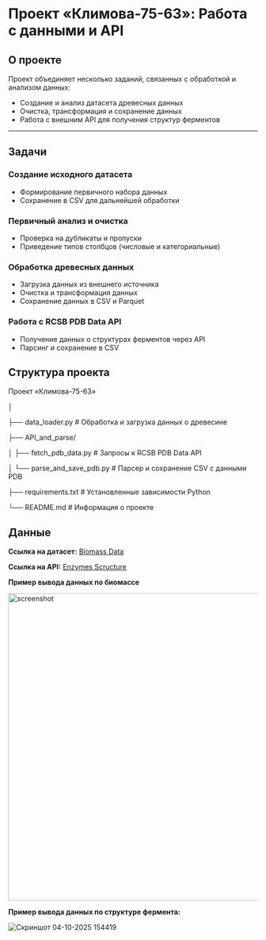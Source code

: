 # Проект «Климова-75-63»: Работа с данными и API

## О проекте
Проект объединяет несколько заданий, связанных с обработкой и анализом данных:  
- Создание и анализ датасета древесных данных  
- Очистка, трансформация и сохранение данных  
- Работа с внешним API для получения структур ферментов  

---

## Задачи

### Создание исходного датасета
- Формирование первичного набора данных  
- Сохранение в CSV для дальнейшей обработки  

### Первичный анализ и очистка
- Проверка на дубликаты и пропуски  
- Приведение типов столбцов (числовые и категориальные)  

### Обработка древесных данных
- Загрузка данных из внешнего источника  
- Очистка и трансформация данных  
- Сохранение данных в CSV и Parquet

### Работа с RCSB PDB Data API
- Получение данных о структурах ферментов через API
- Парсинг и сохранение в CSV 


## Структура проекта

Проект «Климова-75-63»

│

├── data_loader.py                  # Обработка и загрузка данных о древесине

├── API_and_parse/

│  ├── fetch_pdb_data.py           # Запросы к RCSB PDB Data API

│   └── parse_and_save_pdb.py       # Парсер и сохранение CSV с данными PDB

├── requirements.txt                # Установленные зависимости Python

└── README.md                       # Информация о проекте

## Данные

**Ссылка на датасет:** [Biomass Data](https://drive.google.com/drive/folders/1TOftr_GOVv2wXgeg4S5GTd46YWDHC2Ls?usp=drive_link) 

**Ссылка на API:** [Enzymes Scructure](https://data.rcsb.org/rest/v1/core/entry/{pdb_id})

**Пример вывода данных по биомассе**

<img width="795" height="620" alt="screenshot" src="https://github.com/user-attachments/assets/345ff719-20e7-4dff-99b9-a32712106360" />

**Пример вывода данных по структуре фермента:**

![Скриншот 04-10-2025 154419](https://github.com/user-attachments/assets/29247a26-9012-43e6-bf8c-ff9cacd8c0d5)
